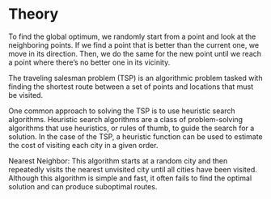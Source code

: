 
# Theory

To find the global optimum, we randomly start from a point and look at the neighboring points. If we find a point that is better than the current one, we move in its direction. Then, we do the same for the new point until we reach a point where there’s no better one in its vicinity.

The traveling salesman problem (TSP) is an algorithmic problem tasked with finding the shortest route between a set of points and locations that must be visited.

One common approach to solving the TSP is to use heuristic search algorithms. Heuristic search algorithms are a class of problem-solving algorithms that use heuristics, or rules of thumb, to guide the search for a solution. In the case of the TSP, a heuristic function can be used to estimate the cost of visiting each city in a given order.


Nearest Neighbor: This algorithm starts at a random city and then repeatedly visits the nearest unvisited city until all cities have been visited. Although this algorithm is simple and fast, it often fails to find the optimal solution and can produce suboptimal routes.
